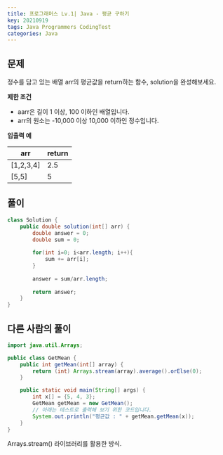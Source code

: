 ```yaml
---
title: 프로그래머스 Lv.1| Java - 평균 구하기
key: 20210919
tags: Java Programmers CodingTest
categories: Java
---
```


## 문제

정수를 담고 있는 배열 arr의 평균값을 return하는 함수, solution을 완성해보세요.  

**제한 조건**  

* aarr은 길이 1 이상, 100 이하인 배열입니다.  
* arr의 원소는 -10,000 이상 10,000 이하인 정수입니다.  

**입출력 예**  

|arr|return|
|--|--|
|[1,2,3,4]|2.5|
|[5,5]|5|


## 풀이
~~~java
class Solution {
    public double solution(int[] arr) {
        double answer = 0;
        double sum = 0;
        
        for(int i=0; i<arr.length; i++){
            sum += arr[i];
        }
        
        answer = sum/arr.length;
        
        return answer;
    }
}
~~~ 

## 다른 사람의 풀이
~~~java
import java.util.Arrays;

public class GetMean {
    public int getMean(int[] array) {
        return (int) Arrays.stream(array).average().orElse(0);
    }

    public static void main(String[] args) {
        int x[] = {5, 4, 3};
        GetMean getMean = new GetMean();
        // 아래는 테스트로 출력해 보기 위한 코드입니다.
        System.out.println("평균값 : " + getMean.getMean(x));
    }
}
~~~

Arrays.stream() 라이브러리를 활용한 방식.   

